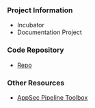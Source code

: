 ### Project Information

* Incubator
* Documentation Project

### Code Repository

* [Repo](https://github.com/appsecpipeline)

### Other Resources

* [AppSec Pipeline Toolbox](https://www.appsecpipeline.org/)
